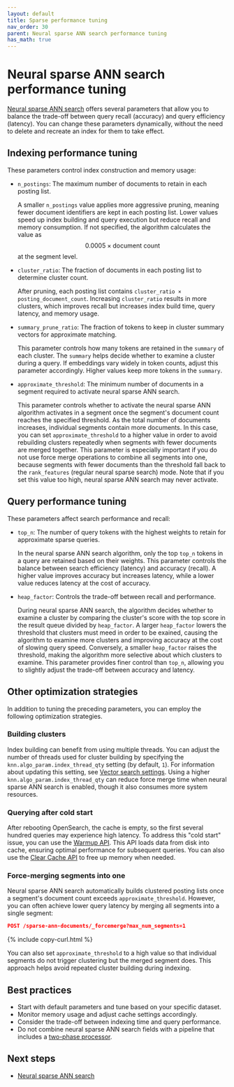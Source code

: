 ```yaml
---
layout: default
title: Sparse performance tuning
nav_order: 30
parent: Neural sparse ANN search performance tuning
has_math: true
---
```


# Neural sparse ANN search performance tuning

[Neural sparse ANN search]({{site.url}}{{site.baseurl}}/vector-search/ai-search/neural-sparse-ann/) offers several parameters that allow you to balance the trade-off between query recall (accuracy) and query efficiency (latency). You can change these parameters dynamically, without the need to delete and recreate an index for them to take effect. 

## Indexing performance tuning

These parameters control index construction and memory usage:

- `n_postings`: The maximum number of documents to retain in each posting list.

    A smaller `n_postings` value applies more aggressive pruning, meaning fewer document identifiers are kept in each posting list. Lower values speed up index building and query execution but reduce recall and memory consumption. If not specified, the algorithm calculates the value as $$0.0005 \times \text{document count}$$ at the segment level.

- `cluster_ratio`: The fraction of documents in each posting list to determine cluster count.

    After pruning, each posting list contains `cluster_ratio × posting_document_count`. Increasing `cluster_ratio` results in more clusters, which improves recall but increases index build time, query latency, and memory usage.

- `summary_prune_ratio`: The fraction of tokens to keep in cluster summary vectors for approximate matching.

    This parameter controls how many tokens are retained in the `summary` of each cluster. The `summary` helps decide whether to examine a cluster during a query. If embeddings vary widely in token counts, adjust this parameter accordingly. Higher values keep more tokens in the `summary`.

- `approximate_threshold`: The minimum number of documents in a segment required to activate neural sparse ANN search.

    This parameter controls whether to activate the neural sparse ANN algorithm activates in a segment once the segment's document count reaches the specified threshold. As the total number of documents increases, individual segments contain more documents. In this case, you can set `approximate_threshold` to a higher value in order to avoid rebuilding clusters repeatedly when segments with fewer documents are merged together. This parameter is especially important if you do not use force merge operations to combine all segments into one, because segments with fewer documents than the threshold fall back to the `rank_features` (regular neural sparse search) mode. Note that if you set this value too high, neural sparse ANN search may never activate.


## Query performance tuning

These parameters affect search performance and recall:

- `top_n`: The number of query tokens with the highest weights to retain for approximate sparse queries.

    In the neural sparse ANN search algorithm, only the top `top_n` tokens in a query are retained based on their weights. This parameter controls the balance between search efficiency (latency) and accuracy (recall). A higher value improves accuracy but increases latency, while a lower value reduces latency at the cost of accuracy.

- `heap_factor`: Controls the trade-off between recall and performance.

    During neural sparse ANN search, the algorithm decides whether to examine a cluster by comparing the cluster's score with the top score in the result queue divided by `heap_factor`. A larger `heap_factor` lowers the threshold that clusters must meed in order to be exained, causing the algorithm to examine more clusters and improving accuracy at the cost of slowing query speed. Conversely, a smaller `heap_factor` raises the threshold, making the algorithm more selective about which clusters to examine. This parameter provides finer control than `top_n`, allowing you to slightly adjust the trade-off between accuracy and latency.


## Other optimization strategies

In addition to tuning the preceding parameters, you can employ the following optimization strategies.

### Building clusters

Index building can benefit from using multiple threads. You can adjust the number of threads used for cluster building by specifying the `knn.algo_param.index_thread_qty` setting (by default, `1`). For information about updating this setting, see [Vector search settings]({{site.url}}{{site.baseurl}}/vector-search/settings/). Using a higher `knn.algo_param.index_thread_qty` can reduce force merge time when neural sparse ANN search is enabled, though it also consumes more system resources.

### Querying after cold start

After rebooting OpenSearch, the cache is empty, so the first several hundred queries may experience high latency. To address this "cold start" issue, you can use the [Warmup API]({{site.url}}{{site.baseurl}}/vector-search/api/knn/#warmup-operation). This API loads data from disk into cache, ensuring optimal performance for subsequent queries. You can also use the [Clear Cache API]({{site.url}}{{site.baseurl}}/vector-search/api/knn/#k-nn-clear-cache) to free up memory when needed.

### Force-merging segments into one

Neural sparse ANN search automatically builds clustered posting lists once a segment's document count exceeds `approximate_threshold`. However, you can often achieve lower query latency by merging all segments into a single segment:

```json
POST /sparse-ann-documents/_forcemerge?max_num_segments=1
```
{% include copy-curl.html %}

You can also set `approximate_threshold` to a high value so that individual segments do not trigger clustering but the merged segment does. This approach helps avoid repeated cluster building during indexing.

## Best practices

- Start with default parameters and tune based on your specific dataset.
- Monitor memory usage and adjust cache settings accordingly.
- Consider the trade-off between indexing time and query performance.
- Do not combine neural sparse ANN search fields with a pipeline that includes a [two-phase processor]({{site.url}}{{site.baseurl}}/search-plugins/search-pipelines/neural-sparse-query-two-phase-processor/).

## Next steps

- [Neural sparse ANN search]({{site.url}}{{site.baseurl}}/vector-search/ai-search/neural-sparse-ann/)